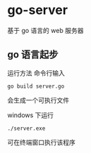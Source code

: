 # go-server
基于 go 语言的 web 服务器

## go 语言起步
运行方法
命令行输入
```
go build server.go
```
会生成一个可执行文件


windows 下运行
```
./server.exe
```
可在终端窗口执行该程序